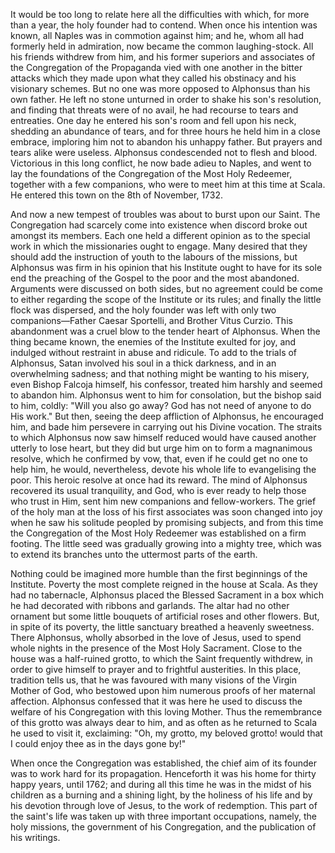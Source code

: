 
It would be too long to relate here all the difficulties with which, for more than a year, the holy founder had to contend. When once his intention was known, all Naples was in commotion against him; and he, whom all had formerly held in admiration, now became the common laughing-stock. All his friends withdrew from him, and his former superiors and associates of the Congregation of the Propaganda vied with one another in the bitter attacks which they made upon what they called his obstinacy and his visionary schemes. But no one was more opposed to Alphonsus than his own father. He left no stone unturned in order to shake his son\'s resolution, and finding that threats were of no avail, he had recourse to tears and entreaties. One day he entered his son\'s room and fell upon his neck, shedding an abundance of tears, and for three hours he held him in a close embrace, imploring him not to abandon his unhappy father. But prayers and tears alike were useless. Alphonsus condescended not to flesh and blood. Victorious in this long conflict, he now bade adieu to Naples, and went to lay the foundations of the Congregation of the Most Holy Redeemer, together with a few companions, who were to meet him at this time at Scala. He entered this town on the 8th of November, 1732.

And now a new tempest of troubles was about to burst upon our Saint. The Congregation had scarcely come into existence when discord broke out amongst its members. Each one held a different opinion as to the special work in which the missionaries ought to engage. Many desired that they should add the instruction of youth to the labours of the missions, but Alphonsus was firm in his opinion that his Institute ought to have for its sole end the preaching of the Gospel to the poor and the most abandoned. Arguments were discussed on both sides, but no agreement could be come to either regarding the scope of the Institute or its rules; and finally the little flock was dispersed, and the holy founder was left with only two companions—Father Caesar Sportelli, and Brother Vitus Curzio. This abandonment was a cruel blow to the tender heart of Alphonsus. When the thing became known, the enemies of the Institute exulted for joy, and indulged without restraint in abuse and ridicule. To add to the trials of Alphonsus, Satan involved his soul in a thick darkness, and in an overwhelming sadness; and that nothing might be wanting to his misery, even Bishop Falcoja himself, his confessor, treated him harshly and seemed to abandon him. Alphonsus went to him for consolation, but the bishop said to him, coldly: \"Will you also go away? God has not need of anyone to do His work.\" But then, seeing the deep affliction of Alphonsus, he encouraged him, and bade him persevere in carrying out his Divine vocation. The straits to which Alphonsus now saw himself reduced would have caused another utterly to lose heart, but they did but urge him on to form a magnanimous resolve, which he confirmed by vow, that, even if he could get no one to help him, he would, nevertheless, devote his whole life to evangelising the poor. This heroic resolve at once had its reward. The mind of Alphonsus recovered its usual tranquility, and God, who is ever ready to help those who trust in Him, sent him new companions and fellow-workers. The grief of the holy man at the loss of his first associates was soon changed into joy when he saw his solitude peopled by promising subjects, and from this time the Congregation of the Most Holy Redeemer was established on a firm footing. The little seed was gradually growing into a mighty tree, which was to extend its branches unto the uttermost parts of the earth.

Nothing could be imagined more humble than the first beginnings of the Institute. Poverty the most complete reigned in the house at Scala. As they had no tabernacle, Alphonsus placed the Blessed Sacrament in a box which he had decorated with ribbons and garlands. The altar had no other ornament but some little bouquets of artificial roses and other flowers. But, in spite of its poverty, the little sanctuary breathed a heavenly sweetness. There Alphonsus, wholly absorbed in the love of Jesus, used to spend whole nights in the presence of the Most Holy Sacrament. Close to the house was a half-ruined grotto, to which the Saint frequently withdrew, in order to give himself to prayer and to frightful austerities. In this place, tradition tells us, that he was favoured with many visions of the Virgin Mother of God, who bestowed upon him numerous proofs of her maternal affection. Alphonsus confessed that it was here he used to discuss the welfare of his Congregation with this loving Mother. Thus the remembrance of this grotto was always dear to him, and as often as he returned to Scala he used to visit it, exclaiming: \"Oh, my grotto, my beloved grotto! would that I could enjoy thee as in the days gone by!\"

When once the Congregation was established, the chief aim of its founder was to work hard for its propagation. Henceforth it was his home for thirty happy years, until 1762; and during all this time he was in the midst of his children as a burning and a shining light, by the holiness of his life and by his devotion through love of Jesus, to the work of redemption. This part of the saint\'s life was taken up with three important occupations, namely, the holy missions, the government of his Congregation, and the publication of his writings.

